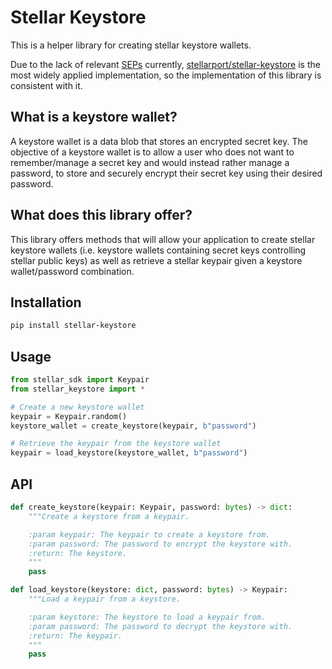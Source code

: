 # Stellar Keystore

This is a helper library for creating stellar keystore wallets. 

Due to the lack of relevant [SEPs](https://github.com/stellar/stellar-protocol/tree/master/ecosystem) currently, [stellarport/stellar-keystore](https://github.com/stellarport/stellar-keystore) is the most widely applied implementation, so the implementation of this library is consistent with it.

## What is a keystore wallet?
A keystore wallet is a data blob that stores an encrypted secret key. The objective of a keystore wallet is to allow a user who does not want to remember/manage a secret key
and would instead rather manage a password, to store and securely encrypt their secret key using their desired password.

## What does this library offer?
This library offers methods that will allow your application to create stellar keystore wallets (i.e. keystore wallets containing secret keys controlling stellar public keys)
as well as retrieve a stellar keypair given a keystore wallet/password combination.

## Installation
```bash
pip install stellar-keystore
```

## Usage
```python
from stellar_sdk import Keypair
from stellar_keystore import *

# Create a new keystore wallet
keypair = Keypair.random()
keystore_wallet = create_keystore(keypair, b"password")

# Retrieve the keypair from the keystore wallet
keypair = load_keystore(keystore_wallet, b"password")
```

## API
```python
def create_keystore(keypair: Keypair, password: bytes) -> dict:
    """Create a keystore from a keypair.

    :param keypair: The keypair to create a keystore from.
    :param password: The password to encrypt the keystore with.
    :return: The keystore.
    """
    pass
```

```python
def load_keystore(keystore: dict, password: bytes) -> Keypair:
    """Load a keypair from a keystore.

    :param keystore: The keystore to load a keypair from.
    :param password: The password to decrypt the keystore with.
    :return: The keypair.
    """
    pass
```